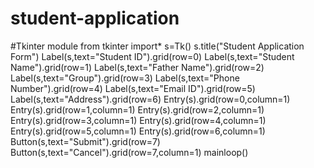# student-application
#Tkinter module
from tkinter import*
s=Tk()
s.title("Student Application Form")
Label(s,text="Student ID").grid(row=0)
Label(s,text="Student Name").grid(row=1)
Label(s,text="Father Name").grid(row=2)
Label(s,text="Group").grid(row=3)
Label(s,text="Phone Number").grid(row=4)
Label(s,text="Email ID").grid(row=5)
Label(s,text="Address").grid(row=6)
Entry(s).grid(row=0,column=1)
Entry(s).grid(row=1,column=1)
Entry(s).grid(row=2,column=1)
Entry(s).grid(row=3,column=1)
Entry(s).grid(row=4,column=1)
Entry(s).grid(row=5,column=1)
Entry(s).grid(row=6,column=1)
Button(s,text="Submit").grid(row=7)
Button(s,text="Cancel").grid(row=7,column=1)
mainloop()
